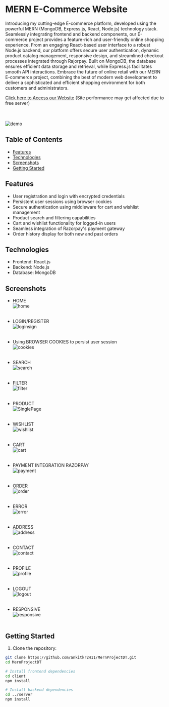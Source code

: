 # MERN E-Commerce Website

Introducing my cutting-edge E-commerce platform, developed using the powerful MERN (MongoDB, Express.js, React, Node.js) technology stack. Seamlessly integrating frontend and backend components, our E-commerce project provides a feature-rich and user-friendly online shopping experience. From an engaging React-based user interface to a robust Node.js backend, our platform offers secure user authentication, dynamic product catalog management, responsive design, and streamlined checkout processes integrated through Rajorpay. Built on MongoDB, the database ensures efficient data storage and retrieval, while Express.js facilitates smooth API interactions. Embrace the future of online retail with our MERN E-commerce project, combining the best of modern web development to deliver a sophisticated and efficient shopping environment for both customers and administrators.
<br/>

[Click here to Access our Website](https://dineshtextiles.netlify.app/)  (Site performance may get affected due to free server)
<br/><br/><br/>

![demo](https://github.com/ankitkr2411/MernProjectDT/assets/104450059/7b7cfe44-a52d-424a-858a-83800df5fc61)




## Table of Contents

- [Features](#features)
- [Technologies](#technologies)
- [Screenshots](#screenshots)
- [Getting Started](#getting-started)

## Features

- User registration and login with encrypted credentials
- Persistent user sessions using browser cookies
- Secure authentication using middleware for cart and wishlist management
- Product search and filtering capabilities
- Cart and wishlist functionality for logged-in users
- Seamless integration of Razorpay's payment gateway
- Order history display for both new and past orders

## Technologies

- Frontend: React.js
- Backend: Node.js
- Database: MongoDB

## Screenshots

- HOME<br/> ![home](https://github.com/ankitkr2411/MernProjectDT/assets/104450059/fa2795a6-a4f2-4e5b-afd5-774a0b42ec98)
 <br/><br/>

- LOGIN/REGISTER<br/> ![loginsign](https://github.com/ankitkr2411/MernProjectDT/assets/104450059/bf4ed7b8-bcfa-4e65-bec1-7fe9e4c72508)
 <br/><br/>

- Using BROWSER COOKIES to persist user session<br/> ![cookies](https://github.com/ankitkr2411/MernProjectDT/assets/104450059/e3e9df90-3e50-4e44-8c02-ee1d6457d66f)
 <br/><br/>
  
- SEARCH<br/> ![search](https://github.com/ankitkr2411/MernProjectDT/assets/104450059/5dfb7c33-3b93-4a3f-bd29-0ea1806f99bb)
 <br/><br/>

- FILTER<br/> ![filter](https://github.com/ankitkr2411/MernProjectDT/assets/104450059/bca11c1b-ecca-416c-a1b0-87c85349962a)
 <br/><br/>

- PRODUCT<br/> ![SinglePage](https://github.com/ankitkr2411/MernProjectDT/assets/104450059/2eb9cd0f-c03d-4409-883d-340594cb3c1f)
 <br/><br/>

- WISHLIST<br/>  ![wishlist](https://github.com/ankitkr2411/MernProjectDT/assets/104450059/f2071c11-c0d8-4e85-9281-623254d024b9)
<br/><br/>

- CART<br/> ![cart](https://github.com/ankitkr2411/MernProjectDT/assets/104450059/b62766f8-54a0-4229-99a1-a1939189e6b7)
  <br/><br/>
  
- PAYMENT INTEGRATION RAZORPAY<br/> ![payment](https://github.com/ankitkr2411/MernProjectDT/assets/104450059/444861ca-e47b-4e98-a000-e4ee984c3588)
  <br/><br/>

- ORDER<br/> ![order](https://github.com/ankitkr2411/MernProjectDT/assets/104450059/ea4ed590-6d51-4ea2-8a06-1ad21ca233a1)
 <br/><br/>
  
- ERROR<br/> ![error](https://github.com/ankitkr2411/MernProjectDT/assets/104450059/31bec282-a0d4-416e-9d5c-e5d3c47ff6ac)
 <br/><br/>

- ADDRESS<br/> ![address](https://github.com/ankitkr2411/MernProjectDT/assets/104450059/6b771f6c-24fa-476e-a2a0-b6278d015083)
 <br/><br/>


- CONTACT<br/> ![contact](https://github.com/ankitkr2411/MernProjectDT/assets/104450059/2664d5d0-bbd3-4cc4-9edd-6d14a88869cd)
<br/><br/>

- PROFILE<br/> ![profile](https://github.com/ankitkr2411/MernProjectDT/assets/104450059/b47bd782-7881-4560-aee9-76319e74812a)
 <br/><br/>

- LOGOUT<br/> ![logout](https://github.com/ankitkr2411/MernProjectDT/assets/104450059/491d802c-b09a-4c7a-a22d-1641bc9cebc7)
 <br/><br/>

- RESPONSIVE<br/> ![responsive](https://github.com/ankitkr2411/MernProjectDT/assets/104450059/8000b3eb-e744-4671-8a5c-1d3c8ceb4b9b)
  <br/><br/>


## Getting Started

1. Clone the repository:

```bash
git clone https://github.com/ankitkr2411/MernProjectDT.git
cd MernProjectDT

# Install frontend dependencies
cd client
npm install

# Install backend dependencies
cd ../server
npm install
